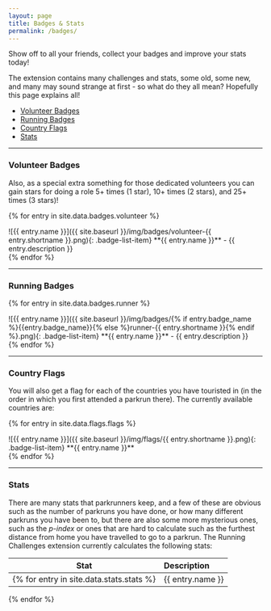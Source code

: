 ```yaml
---
layout: page
title: Badges & Stats
permalink: /badges/
---
```


Show off to all your friends, collect your badges and improve your stats today!

The extension contains many challenges and stats, some old, some new, and many
may sound strange at first - so what do they all mean? Hopefully this page explains
all!

  - [Volunteer Badges](#volunteer-badges)
  - [Running Badges](#running-badges)
  - [Country Flags](#country-flags)
  - [Stats](#stats)

* * *

### Volunteer Badges

Also, as a special extra something for those dedicated volunteers you can gain stars for doing a role 5+ times (1 star), 10+ times (2 stars), and 25+ times (3 stars)!

{% for entry in site.data.badges.volunteer %}
  <div style="clear:left" markdown="1">
  ![{{ entry.name }}]({{ site.baseurl }}/img/badges/volunteer-{{ entry.shortname }}.png){: .badge-list-item}
  **{{ entry.name }}** - {{ entry.description }}
  </div>
{% endfor %}

<div style="clear:left"/>

* * *

### Running Badges

{% for entry in site.data.badges.runner %}
  <div style="clear:left" markdown="1">
  ![{{ entry.name }}]({{ site.baseurl }}/img/badges/{% if entry.badge_name %}{{entry.badge_name}}{% else %}runner-{{ entry.shortname }}{% endif %}.png){: .badge-list-item}
  **{{ entry.name }}** - {{ entry.description }}
  </div>
{% endfor %}

<div style="clear:left"/>

* * *

### Country Flags

You will also get a flag for each of the countries you have touristed in (in the order in which you first attended a parkrun there). The currently available countries are:

{% for entry in site.data.flags.flags %}
  <div style="clear:left" markdown="1">
  ![{{ entry.name }}]({{ site.baseurl }}/img/flags/{{ entry.shortname }}.png){: .badge-list-item}
  **{{ entry.name }}**
  </div>
{% endfor %}

<div style="clear:left"/>

* * *

### Stats

There are many stats that parkrunners keep, and a few of these are obvious such
as the number of parkruns you have done, or how many different parkruns you have
been to, but there are also some more mysterious ones, such as the *p-index* or
ones that are hard to calculate such as the furthest distance from home you have
travelled to go to a parkrun. The Running Challenges extension currently calculates
the following stats:

|Stat|Description|
|:--------:|:--------|
{% for entry in site.data.stats.stats %}|{{ entry.name }}<a id="{{ entry.shortname }}"/>|{{ entry.description }}|
{% endfor %}
